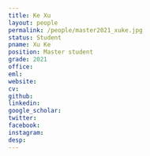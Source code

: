 ```yaml
---
title: Ke Xu
layout: people
permalink: /people/master2021_xuke.jpg
status: Student
pname: Xu Ke
position: Master student
grade: 2021
office: 
eml: 
website: 
cv: 
github: 
linkedin:
google_scholar: 
twitter: 
facebook: 
instagram:
desp: 
---
```


